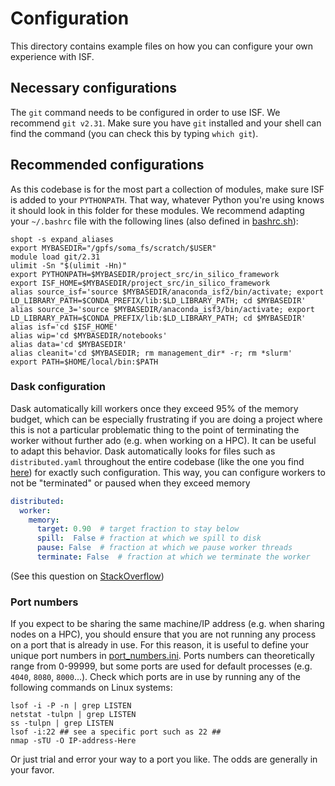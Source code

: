 # Configuration

This directory contains example files on how you can configure your own experience with ISF.

## Necessary configurations
The `git` command needs to be configured in order to use ISF. We recommend `git v2.31`. Make sure you have `git` installed and your shell can find the command (you can check this by typing `which git`).

## Recommended configurations

As this codebase is for the most part a collection of modules, make sure ISF is added to your `PYTHONPATH`. That way, whatever Python you're using knows it should look in this folder for these modules. We recommend adapting your `~/.bashrc` file with the following lines (also defined in [bashrc.sh](./bashrc.sh)):
```shell
shopt -s expand_aliases
export MYBASEDIR="/gpfs/soma_fs/scratch/$USER"
module load git/2.31
ulimit -Sn "$(ulimit -Hn)"
export PYTHONPATH=$MYBASEDIR/project_src/in_silico_framework
export ISF_HOME=$MYBASEDIR/project_src/in_silico_framework
alias source_isf='source $MYBASEDIR/anaconda_isf2/bin/activate; export LD_LIBRARY_PATH=$CONDA_PREFIX/lib:$LD_LIBRARY_PATH; cd $MYBASEDIR'
alias source_3='source $MYBASEDIR/anaconda_isf3/bin/activate; export LD_LIBRARY_PATH=$CONDA_PREFIX/lib:$LD_LIBRARY_PATH; cd $MYBASEDIR'
alias isf='cd $ISF_HOME'
alias wip='cd $MYBASEDIR/notebooks'
alias data='cd $MYBASEDIR'
alias cleanit='cd $MYBASEDIR; rm management_dir* -r; rm *slurm'
export PATH=$HOME/local/bin:$PATH
```

### Dask configuration
Dask automatically kill workers once they exceed 95% of the memory budget, which can be especially frustrating if you are doing a project where this is not a particular problematic thing to the point of terminating the worker without further ado (e.g. when working on a HPC). It can be useful to adapt this behavior. Dask automatically looks for files such as `distributed.yaml` throughout the entire codebase (like the one you find [here](./distributed.yaml)) for exactly such configuration. This way, you can configure workers to not be "terminated" or paused when they exceed memory 
```yml
distributed:
  worker:
    memory:
      target: 0.90  # target fraction to stay below
	  spill:  False # fraction at which we spill to disk
	  pause: False  # fraction at which we pause worker threads
	  terminate: False  # fraction at which we terminate the worker
```
(See this question on [StackOverflow](https://stackoverflow.com/questions/57997463/dask-warning-worker-exceeded-95-memory-budget))

### Port numbers
If you expect to be sharing the same machine/IP address (e.g. when sharing nodes on a HPC), you should ensure that you are not running any process on a port that is already in use. For this reason, it is useful to define your unique port numbers in [port_numbers.ini](./port_numbers.ini). Ports numbers can theoretically range from 0-99999, but some ports are used for default processes (e.g. `4040`, `8080`, `8000`...). Check which ports are in use by running any of the following commands on Linux systems:
```shell
lsof -i -P -n | grep LISTEN
netstat -tulpn | grep LISTEN
ss -tulpn | grep LISTEN
lsof -i:22 ## see a specific port such as 22 ##
nmap -sTU -O IP-address-Here
```
Or just trial and error your way to a port you like. The odds are generally in your favor.